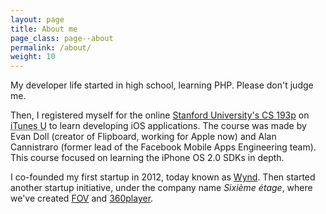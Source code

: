 ```yaml
---
layout: page
title: About me
page_class: page--about
permalink: /about/
weight: 10
---
```


My developer life started in high school, learning PHP. Please don't judge me.

Then, I registered myself for the online <a target="_blank" href="https://web.stanford.edu/class/cs193p/">Stanford University's CS 193p</a> on <abbr title="iTunes University">iTunes U</abbr> to learn developing iOS applications. The course was made by Evan Doll (creator of Flipboard, working for Apple now) and Alan Cannistraro (former lead of the Facebook Mobile Apps Engineering team). This course focused on learning the iPhone OS 2.0 SDKs in depth.

I co-founded my first startup in 2012, today known as <a target="_blank" href="https://www.wynd.eu/">Wynd</a>. Then started another startup initiative, under the company name <em>Sixième étage</em>, where we've created <a target="_blank" href="https://fov-app.com">FOV</a> and <a target="_blank" href="https://360player.io">360player</a>.
